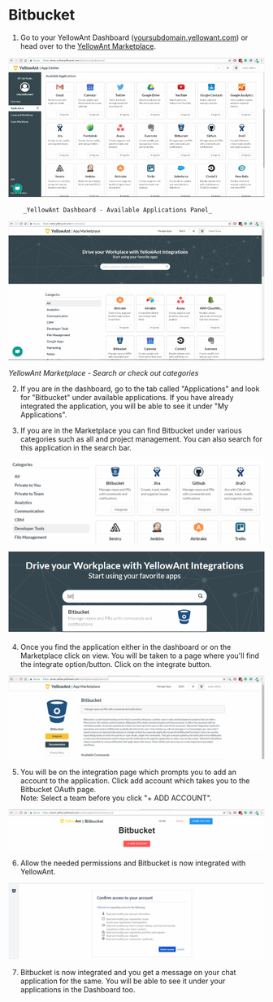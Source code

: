 # Bitbucket

1. Go to your YellowAnt Dashboard \([yoursubdomain.yellowant.com](https://github.com/yellowanthq/yellowant-help-center/tree/bdad19066023aa6a8b667a1d6f05b72945b49759/yoursubdomain.yellowant.com)\) or head over to the [YellowAnt Marketplace](https://www.yellowant.com/marketplace). 

![](../../.gitbook/assets/image%20%28118%29.png)

        _YellowAnt Dashboard - Available Applications Panel_

![](../../.gitbook/assets/image%20%28153%29.png)

_YellowAnt Marketplace - Search or check out categories_

2. If you are in the dashboard, go to the tab called "Applications" and look for "Bitbucket" under available applications. If you have already integrated the application, you will be able to see it under "My Applications".

3. If you are in the Marketplace you can find Bitbucket under various categories such as all and project management. You can also search for this application in the search bar.  


![](../../.gitbook/assets/image%20%2821%29.png)

![](../../.gitbook/assets/image.png)

  
 4. Once you find the application either in the dashboard or on the Marketplace click on view. You will be taken to a page where you'll find the integrate option/button. Click on the integrate button.  

![](../../.gitbook/assets/image%20%28134%29.png)

  
5. You will be on the integration page which prompts you to add an account to the application. Click add account which takes you to the Bitbucket OAuth page.  
Note: Select a team before you click "+ ADD ACCOUNT".  


![](../../.gitbook/assets/image%20%28214%29.png)

6. Allow the needed permissions and Bitbucket is now integrated with YellowAnt.  


![](../../.gitbook/assets/image%20%28163%29.png)

7. Bitbucket is now integrated and you get a message on your chat application for the same. You will be able to see it under your applications in the Dashboard too.

